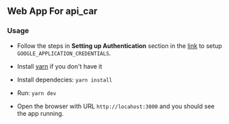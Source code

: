 ## Web App For api_car

### Usage
* Follow the steps in **Setting up Authentication** section in the [link](https://cloud.google.com/speech/docs/reference/libraries#client-libraries-install-nodejs) to setup `GOOGLE_APPLICATION_CREDENTIALS`.
* Install [yarn](https://yarnpkg.com/lang/en/docs/install/) if you don't have it
* Install dependecies: 
`yarn install`

* Run:
`yarn dev`

* Open the browser with URL `http://locahost:3000` and you should see the app running.
